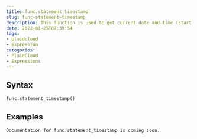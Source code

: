 ```yaml
---
title: func.statement_timestamp
slug: func-statement-timestamp
description: This function is used to get current date and time (start of current transaction)
date: 2022-01-25T07:39:54
tags:
- plaidcloud
- expression
categories:
- PlaidCloud
- Expressions
---
```



## Syntax



```
func.statement_timestamp()
```


## Examples



```
Documentation for func.statement_timestamp is coming soon.
```
